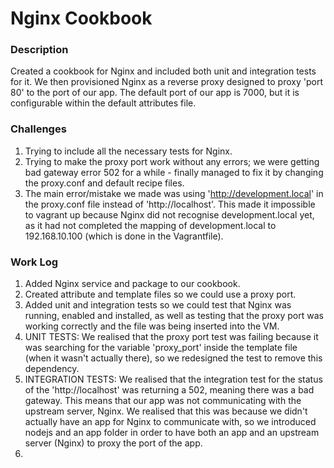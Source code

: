 # Nginx Cookbook

### Description
Created a cookbook for Nginx and included both unit and integration tests for it. We then provisioned Nginx as a reverse proxy designed to proxy 'port 80' to the port of our app. The default port of our app is 7000, but it is configurable within the default attributes file.

### Challenges
1. Trying to include all the necessary tests for Nginx.
2. Trying to make the proxy port work without any errors; we were getting bad gateway error 502 for a while - finally managed to fix it by changing the proxy.conf and default recipe files.
3. The main error/mistake we made was using 'http://development.local' in the proxy.conf file instead of 'http://localhost'. This made it impossible to vagrant up because Nginx did not recognise development.local yet, as it had not completed the mapping of development.local to 192.168.10.100 (which is done in the Vagrantfile).

### Work Log
1. Added Nginx service and package to our cookbook.
2. Created attribute and template files so we could use a proxy port.
3. Added unit and integration tests so we could test that Nginx was running, enabled and installed, as well as testing that the proxy port was working correctly and the file was being inserted into the VM.
4. UNIT TESTS: We realised that the proxy port test was failing because it was searching for the variable 'proxy_port' inside the template file (when it wasn't actually there), so we redesigned the test to remove this dependency.
5. INTEGRATION TESTS: We realised that the integration test for the status of the 'http://localhost' was returning a 502, meaning there was a bad gateway. This means that our app was not communicating with the upstream server, Nginx. We realised that this was because we didn't actually have an app for Nginx to communicate with, so we introduced nodejs and an app folder in order to have both an app and an upstream server (Nginx) to proxy the port of the app.
6.
